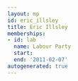```yaml
---
layout: mp
id: eric_illsley
title: Eric Illsley
memberships:
- id: lab
  name: Labour Party
  start: 
  end: '2011-02-07'
autogenerated: true
---
```

